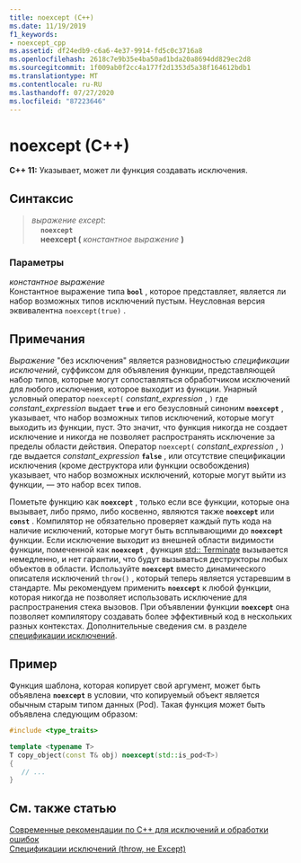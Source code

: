```yaml
---
title: noexcept (C++)
ms.date: 11/19/2019
f1_keywords:
- noexcept_cpp
ms.assetid: df24edb9-c6a6-4e37-9914-fd5c0c3716a8
ms.openlocfilehash: 2618c7e9b35e4ba50ad1bda20a8694dd829ec2d8
ms.sourcegitcommit: 1f009ab0f2cc4a177f2d1353d5a38f164612bdb1
ms.translationtype: MT
ms.contentlocale: ru-RU
ms.lasthandoff: 07/27/2020
ms.locfileid: "87223646"
---
```

# <a name="noexcept-c"></a>noexcept (C++)

**C++ 11:** Указывает, может ли функция создавать исключения.

## <a name="syntax"></a>Синтаксис

> *выражение except*: \
> &nbsp;&nbsp;&nbsp;&nbsp;**`noexcept`**\
> &nbsp;&nbsp;&nbsp;&nbsp;**неexcept (** *константное выражение* **)**

### <a name="parameters"></a>Параметры

*константное выражение*<br/>
Константное выражение типа **`bool`** , которое представляет, является ли набор возможных типов исключений пустым. Неусловная версия эквивалентна `noexcept(true)` .

## <a name="remarks"></a>Примечания

*Выражение* "без исключения" является разновидностью *спецификации исключений*, суффиксом для объявления функции, представляющей набор типов, которые могут сопоставляться обработчиком исключений для любого исключения, которое выходит из функции. Унарный условный оператор `noexcept(` *constant_expression* , `)` где *constant_expression* выдает **`true`** и его безусловный синоним **`noexcept`** , указывает, что набор возможных типов исключений, которые могут выходить из функции, пуст. Это значит, что функция никогда не создает исключение и никогда не позволяет распространять исключение за пределы области действия. Оператор `noexcept(` *constant_expression* , `)` где выдается *constant_expression* **`false`** , или отсутствие спецификации исключения (кроме деструктора или функции освобождения) указывает, что набор возможных исключений, которые могут выйти из функции, — это набор всех типов.

Пометьте функцию как **`noexcept`** , только если все функции, которые она вызывает, либо прямо, либо косвенно, являются также **`noexcept`** или **`const`** . Компилятор не обязательно проверяет каждый путь кода на наличие исключений, которые могут быть всплывающими до **`noexcept`** функции. Если исключение выходит из внешней области видимости функции, помеченной как **`noexcept`** , функция [std:: Terminate](../standard-library/exception-functions.md#terminate) вызывается немедленно, и нет гарантии, что будут вызываться деструкторы любых объектов в области. Используйте **`noexcept`** вместо динамического описателя исключений `throw()` , который теперь является устаревшим в стандарте. Мы рекомендуем применить **`noexcept`** к любой функции, которая никогда не позволяет использовать исключение для распространения стека вызовов. При объявлении функции **`noexcept`** она позволяет компилятору создавать более эффективный код в нескольких разных контекстах. Дополнительные сведения см. в разделе [спецификации исключений](exception-specifications-throw-cpp.md).

## <a name="example"></a>Пример

Функция шаблона, которая копирует свой аргумент, может быть объявлена **`noexcept`** в условии, что копируемый объект является обычным старым типом данных (Pod). Такая функция может быть объявлена следующим образом:

```cpp
#include <type_traits>

template <typename T>
T copy_object(const T& obj) noexcept(std::is_pod<T>)
{
   // ...
}
```

## <a name="see-also"></a>См. также статью

[Современные рекомендации по C++ для исключений и обработки ошибок](errors-and-exception-handling-modern-cpp.md)<br/>
[Спецификации исключений (throw, не Except)](exception-specifications-throw-cpp.md)
